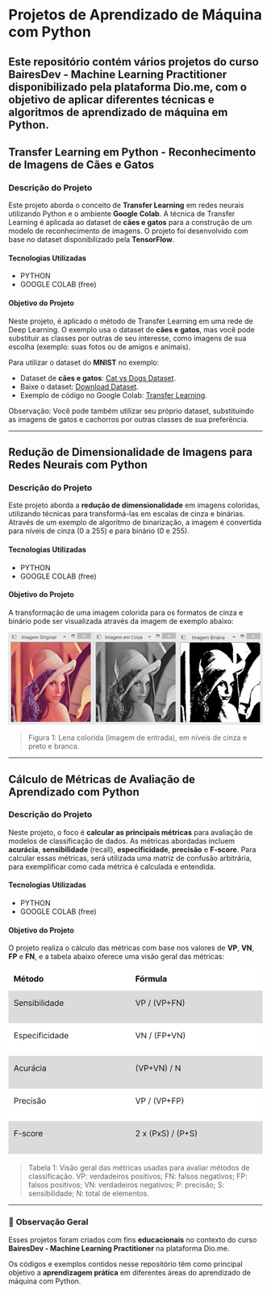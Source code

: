 # Projetos de Aprendizado de Máquina com Python

Este repositório contém vários projetos do curso **BairesDev - Machine Learning Practitioner** disponibilizado pela plataforma Dio.me, com o objetivo de aplicar diferentes técnicas e algoritmos de aprendizado de máquina em Python.
---

## Transfer Learning em Python - Reconhecimento de Imagens de Cães e Gatos

### **Descrição do Projeto**

Este projeto aborda o conceito de **Transfer Learning** em redes neurais utilizando Python e o ambiente **Google Colab**. A técnica de Transfer Learning é aplicada ao dataset de **cães e gatos** para a construção de um modelo de reconhecimento de imagens. O projeto foi desenvolvido com base no dataset disponibilizado pela **TensorFlow**.

#### **Tecnologias Utilizadas**

- PYTHON
- GOOGLE COLAB (free)

#### **Objetivo do Projeto**

Neste projeto, é aplicado o método de Transfer Learning em uma rede de Deep Learning. O exemplo usa o dataset de **cães e gatos**, mas você pode substituir as classes por outras de seu interesse, como imagens de sua escolha (exemplo: suas fotos ou de amigos e animais).

Para utilizar o dataset do **MNIST** no exemplo:

- Dataset de **cães e gatos**: [Cat vs Dogs Dataset](https://www.tensorflow.org/datasets/catalog/cats_vs_dogs).
- Baixe o dataset: [Download Dataset](https://www.microsoft.com/en-us/download/details.aspx?id=54765).
- Exemplo de código no Google Colab: [Transfer Learning](https://colab.research.google.com/github/kylemath/ml4a-guides/blob/master/notebooks/transfer-learning.ipynb).

Observação: Você pode também utilizar seu próprio dataset, substituindo as imagens de gatos e cachorros por outras classes de sua preferência.

---

## Redução de Dimensionalidade de Imagens para Redes Neurais com Python

### **Descrição do Projeto**

Este projeto aborda a **redução de dimensionalidade** em imagens coloridas, utilizando técnicas para transformá-las em escalas de cinza e binárias. Através de um exemplo de algoritmo de binarização, a imagem é convertida para níveis de cinza (0 a 255) e para binário (0 e 255).

#### **Tecnologias Utilizadas**

- PYTHON
- GOOGLE COLAB (free)

#### **Objetivo do Projeto**

A transformação de uma imagem colorida para os formatos de cinza e binário pode ser visualizada através da imagem de exemplo abaixo:

![alt text](image_project_2.png)

> Figura 1: Lena colorida (imagem de entrada), em níveis de cinza e preto e branca.

---

## Cálculo de Métricas de Avaliação de Aprendizado com Python

### **Descrição do Projeto**

Neste projeto, o foco é **calcular as principais métricas** para avaliação de modelos de classificação de dados. As métricas abordadas incluem **acurácia**, **sensibilidade** (recall), **especificidade**, **precisão** e **F-score**. Para calcular essas métricas, será utilizada uma matriz de confusão arbitrária, para exemplificar como cada métrica é calculada e entendida.

#### **Tecnologias Utilizadas**

- PYTHON
- GOOGLE COLAB (free)

#### **Objetivo do Projeto**

O projeto realiza o cálculo das métricas com base nos valores de **VP**, **VN**, **FP** e **FN**, e a tabela abaixo oferece uma visão geral das métricas:

![alt text](image_project_3.png)

> Tabela 1: Visão geral das métricas usadas para avaliar métodos de classificação. VP: verdadeiros positivos; FN: falsos negativos; FP: falsos positivos; VN: verdadeiros negativos; P: precisão; S: sensibilidade; N: total de elementos.

___

### 📌 **Observação Geral**  
Esses projetos foram criados com fins **educacionais** no contexto do curso **BairesDev - Machine Learning Practitioner** na plataforma Dio.me. 

Os códigos e exemplos contidos nesse repositório têm como principal objetivo a **aprendizagem prática** em diferentes áreas do aprendizado de máquina com Python.